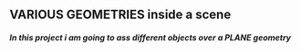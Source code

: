 ## VARIOUS GEOMETRIES inside a scene

##### In this project i am going to ass different objects over a PLANE geometry
